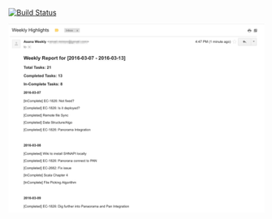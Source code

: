 [![Build Status](https://travis-ci.org/hhimanshu/asanaweeklyreport.svg?branch=master)](https://travis-ci.org/hhimanshu/asanaweeklyreport)



![AsanaWeeklyEmail](/images/AsanaWeeklyEmail.png?raw=true "AsanaWeeklyEmail")